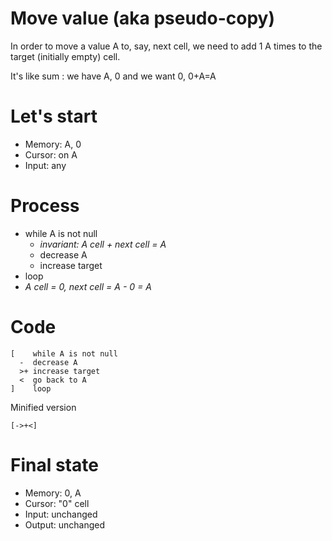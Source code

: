 # Move value (aka pseudo-copy)

In order to move a value A to, say, next cell, we need to add 1 A times to the target (initially empty) cell.

It's like sum : we have A, 0 and we want 0, 0+A=A

# Let's start

* Memory: A, 0
* Cursor: on A
* Input: any

# Process

* while A is not null
  * _invariant: A cell + next cell = A_
  * decrease A
  * increase target
* loop
* _A cell = 0, next cell = A - 0 = A_

# Code
```
[    while A is not null
  -  decrease A
  >+ increase target
  <  go back to A
]    loop
```

Minified version
```
[->+<]
```

# Final state

* Memory: 0, A
* Cursor: "0" cell
* Input: unchanged
* Output: unchanged

